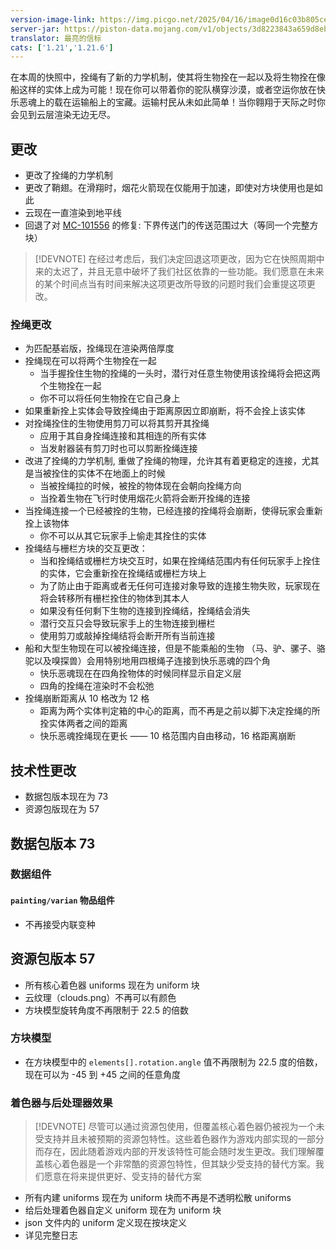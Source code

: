 ```yaml
---
version-image-link: https://img.picgo.net/2025/04/16/image0d16c03b805ce8c4.png
server-jar: https://piston-data.mojang.com/v1/objects/3d8223843a659d8ebc33459864ba02b34485ea11/server.jar
translator: 最亮的信标
cats: ['1.21','1.21.6']
---
```


在本周的快照中，拴绳有了新的力学机制，使其将生物拴在一起以及将生物拴在像船这样的实体上成为可能！现在你可以带着你的驼队横穿沙漠，或者空运你放在快乐恶魂上的载在运输船上的宝藏。运输村民从未如此简单！当你翱翔于天际之时你会见到云层渲染无边无尽。

## 更改

- 更改了拴绳的力学机制
- 更改了鞘翅。在滑翔时，烟花火箭现在仅能用于加速，即使对方块使用也是如此
- 云现在一直渲染到地平线
- 回退了对 [MC-101556](https://bugs.mojang.com/browse/MC-101556) 的修复: 下界传送门的传送范围过大（等同一个完整方块）

> [!DEVNOTE]
> 在经过考虑后，我们决定回退这项更改，因为它在快照周期中来的太迟了，并且无意中破坏了我们社区依靠的一些功能。我们愿意在未来的某个时间点当有时间来解决这项更改所导致的问题时我们会重提这项更改。


### 拴绳更改

- 为匹配基岩版，拴绳现在渲染两倍厚度
- 拴绳现在可以将两个生物拴在一起
  - 当手握拴住生物的拴绳的一头时，潜行对任意生物使用该拴绳将会把这两个生物拴在一起
  - 你不可以将任何生物拴在它自己身上
- 如果重新拴上实体会导致拴绳由于距离原因立即崩断，将不会拴上该实体
- 对拴绳拴住的生物使用剪刀可以将其剪开其拴绳
  - 应用于其自身拴绳连接和其相连的所有实体
  - 当发射器装有剪刀时也可以剪断拴绳连接
- 改进了拴绳的力学机制, 重做了拴绳的物理，允许其有着更稳定的连接，尤其是当被拴住的实体不在地面上的时候
  - 当被拴绳拉的时候，被拴的物体现在会朝向拴绳方向
  - 当拴着生物在飞行时使用烟花火箭将会断开拴绳的连接
- 当拴绳连接一个已经被拴的生物，已经连接的拴绳将会崩断，使得玩家会重新拴上该物体
  - 你不可以从其它玩家手上偷走其拴住的实体
- 拴绳结与栅栏方块的交互更改：
  - 当和拴绳结或栅栏方块交互时，如果在拴绳结范围内有任何玩家手上拴住的实体，它会重新拴在拴绳结或栅栏方块上
  - 为了防止由于距离或者无任何可连接对象导致的连接生物失败，玩家现在将会转移所有栅栏拴住的物体到其本人
  - 如果没有任何剩下生物的连接到拴绳结，拴绳结会消失
  - 潜行交互只会导致玩家手上的生物连接到栅栏
  - 使用剪刀或敲掉拴绳结将会断开所有当前连接
- 船和大型生物现在可以被拴绳连接，但是不能乘船的生物 （马、驴、骡子、骆驼以及嗅探兽）会用特别地用四根绳子连接到快乐恶魂的四个角
  - 快乐恶魂现在在四角拴物体的时候同样显示自定义层
  - 四角的拴绳在渲染时不会松弛
- 拴绳崩断距离从 10 格改为 12 格
  - 距离为两个实体判定箱的中心的距离，而不再是之前以脚下决定拴绳的所拴实体两者之间的距离
  - 快乐恶魂拴绳现在更长 —— 10 格范围内自由移动，16 格距离崩断

## 技术性更改

- 数据包版本现在为 73
- 资源包版现在为 57

## 数据包版本 73

### 数据组件

#### `painting/varian` 物品组件

- 不再接受内联变种

## 资源包版本 57

- 所有核心着色器 uniforms 现在为 uniform 块
- 云纹理（clouds.png）不再可以有颜色
- 方块模型旋转角度不再限制于 22.5 的倍数

### 方块模型

- 在方块模型中的 `elements[].rotation.angle` 值不再限制为 22.5 度的倍数，现在可以为 -45 到 +45 之间的任意角度

### 着色器与后处理器效果

> [!DEVNOTE]
> 尽管可以通过资源包使用，但覆盖核心着色器仍被视为一个未受支持并且未被预期的资源包特性。这些着色器作为游戏内部实现的一部分而存在，因此随着游戏内部的开发该特性可能会随时发生更改。我们理解覆盖核心着色器是一个非常酷的资源包特性，但其缺少受支持的替代方案。我们愿意在将来提供更好、受支持的替代方案 

- 所有内建 uniforms 现在为 uniform 块而不再是不透明松散 uniforms
- 给后处理着色器自定义 uniform 现在为 uniform 块
- json 文件内的 uniform 定义现在按块定义
- 详见完整日志
